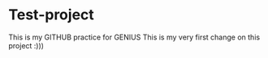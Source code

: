 # Test-project
This is my GITHUB practice for GENIUS
This is my very first change on this project :)))
